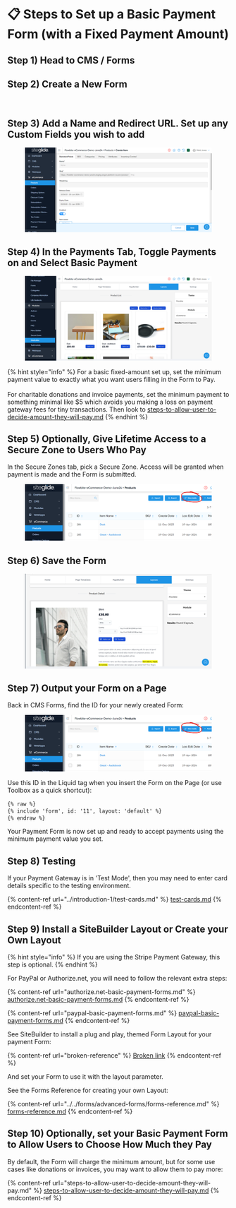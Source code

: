 # 📋 Steps to Set up a Basic Payment Form (with a Fixed Payment Amount)

## Step 1) Head to CMS / Forms

## Step 2) Create a New Form

<figure><img src="../../.gitbook/assets/image (15).png" alt=""><figcaption></figcaption></figure>

## Step 3) Add a Name and Redirect URL. Set up any Custom Fields you wish to add

<figure><img src="../../.gitbook/assets/image (1) (1) (1).png" alt=""><figcaption></figcaption></figure>

## Step 4) In the Payments Tab, Toggle Payments on and Select Basic Payment

<figure><img src="../../.gitbook/assets/image (2) (1) (1).png" alt=""><figcaption></figcaption></figure>

{% hint style="info" %}
For a basic fixed-amount set up, set the minimum payment value to exactly what you want users filling in the Form to Pay.\
\
For charitable donations and invoice payments, set the minimum payment to something minimal like $5 which avoids you making a loss on payment gateway fees for tiny transactions. Then look to [steps-to-allow-user-to-decide-amount-they-will-pay.md](steps-to-allow-user-to-decide-amount-they-will-pay.md "mention")
{% endhint %}

## Step 5) Optionally, Give Lifetime Access to a Secure Zone to Users Who Pay

In the Secure Zones tab, pick a Secure Zone. Access will be granted when payment is made and the Form is submitted.

<figure><img src="../../.gitbook/assets/image (5) (1).png" alt=""><figcaption></figcaption></figure>

## Step 6) Save the Form

<figure><img src="../../.gitbook/assets/image (3) (1) (1).png" alt=""><figcaption></figcaption></figure>

## Step 7) Output your Form on a Page

Back in CMS Forms, find the ID for your newly created Form:

<figure><img src="../../.gitbook/assets/image (4) (1).png" alt=""><figcaption></figcaption></figure>

Use this ID in the Liquid tag when you insert the Form on the Page (or use Toolbox as a quick shortcut):

```
{% raw %}
{% include 'form', id: '11', layout: 'default' %}
{% endraw %}
```

Your Payment Form is now set up and ready to accept payments using the minimum payment value you set.

## Step 8) Testing

If your Payment Gateway is in 'Test Mode', then you may need to enter card details specific to the testing environment.&#x20;

{% content-ref url="../introduction-1/test-cards.md" %}
[test-cards.md](../introduction-1/test-cards.md)
{% endcontent-ref %}

## Step 9) Install a SiteBuilder Layout or Create your Own Layout

{% hint style="info" %}
If you are using the Stripe Payment Gateway, this step is optional.
{% endhint %}

For PayPal or Authorize.net, you will need to follow the relevant extra steps:

{% content-ref url="authorize.net-basic-payment-forms.md" %}
[authorize.net-basic-payment-forms.md](authorize.net-basic-payment-forms.md)
{% endcontent-ref %}

{% content-ref url="paypal-basic-payment-forms.md" %}
[paypal-basic-payment-forms.md](paypal-basic-payment-forms.md)
{% endcontent-ref %}

See SiteBuilder to install a plug and play, themed Form Layout for your payment Form:

{% content-ref url="broken-reference" %}
[Broken link](broken-reference)
{% endcontent-ref %}

And set your Form to use it with the layout parameter.

See the Forms Reference for creating your own Layout:

{% content-ref url="../../forms/advanced-forms/forms-reference.md" %}
[forms-reference.md](../../forms/advanced-forms/forms-reference.md)
{% endcontent-ref %}

## Step 10) Optionally, set your Basic Payment Form to Allow Users to Choose How Much they Pay

By default, the Form will charge the minimum amount, but for some use cases like donations or invoices, you may want  to allow them to pay more:

{% content-ref url="steps-to-allow-user-to-decide-amount-they-will-pay.md" %}
[steps-to-allow-user-to-decide-amount-they-will-pay.md](steps-to-allow-user-to-decide-amount-they-will-pay.md)
{% endcontent-ref %}

